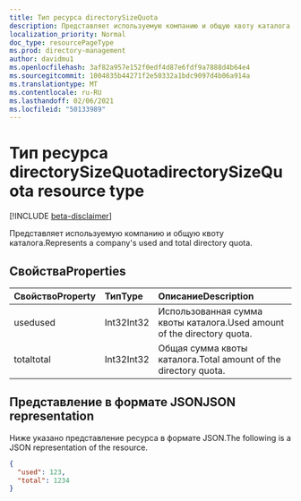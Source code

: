 ```yaml
---
title: Тип ресурса directorySizeQuota
description: Представляет используемую компанию и общую квоту каталога.
localization_priority: Normal
doc_type: resourcePageType
ms.prod: directory-management
author: davidmu1
ms.openlocfilehash: 3af82a957e152f0edf4d87e6fdf9a7888d4b64e4
ms.sourcegitcommit: 1004835b44271f2e50332a1bdc9097d4b06a914a
ms.translationtype: MT
ms.contentlocale: ru-RU
ms.lasthandoff: 02/06/2021
ms.locfileid: "50133989"
---
```

# <a name="directorysizequota-resource-type"></a><span data-ttu-id="990c6-103">Тип ресурса directorySizeQuota</span><span class="sxs-lookup"><span data-stu-id="990c6-103">directorySizeQuota resource type</span></span>

[!INCLUDE [beta-disclaimer](../../includes/beta-disclaimer.md)]

<span data-ttu-id="990c6-104">Представляет используемую компанию и общую квоту каталога.</span><span class="sxs-lookup"><span data-stu-id="990c6-104">Represents a company's used and total directory quota.</span></span>

## <a name="properties"></a><span data-ttu-id="990c6-105">Свойства</span><span class="sxs-lookup"><span data-stu-id="990c6-105">Properties</span></span>
| <span data-ttu-id="990c6-106">Свойство</span><span class="sxs-lookup"><span data-stu-id="990c6-106">Property</span></span>   | <span data-ttu-id="990c6-107">Тип</span><span class="sxs-lookup"><span data-stu-id="990c6-107">Type</span></span>|<span data-ttu-id="990c6-108">Описание</span><span class="sxs-lookup"><span data-stu-id="990c6-108">Description</span></span>|
|:---------------|:--------|:----------|
|<span data-ttu-id="990c6-109">used</span><span class="sxs-lookup"><span data-stu-id="990c6-109">used</span></span>|<span data-ttu-id="990c6-110">Int32</span><span class="sxs-lookup"><span data-stu-id="990c6-110">Int32</span></span>| <span data-ttu-id="990c6-111">Использованная сумма квоты каталога.</span><span class="sxs-lookup"><span data-stu-id="990c6-111">Used amount of the directory quota.</span></span> |
|<span data-ttu-id="990c6-112">total</span><span class="sxs-lookup"><span data-stu-id="990c6-112">total</span></span>|<span data-ttu-id="990c6-113">Int32</span><span class="sxs-lookup"><span data-stu-id="990c6-113">Int32</span></span>| <span data-ttu-id="990c6-114">Общая сумма квоты каталога.</span><span class="sxs-lookup"><span data-stu-id="990c6-114">Total amount of the directory quota.</span></span>|

## <a name="json-representation"></a><span data-ttu-id="990c6-115">Представление в формате JSON</span><span class="sxs-lookup"><span data-stu-id="990c6-115">JSON representation</span></span>

<span data-ttu-id="990c6-116">Ниже указано представление ресурса в формате JSON.</span><span class="sxs-lookup"><span data-stu-id="990c6-116">The following is a JSON representation of the resource.</span></span>

<!-- {
  "blockType": "resource",
  "optionalProperties": [

  ],
  "@odata.type": "microsoft.graph.directorySizeQuota"
}-->

```json
{
  "used": 123,
  "total": 1234
}
```
